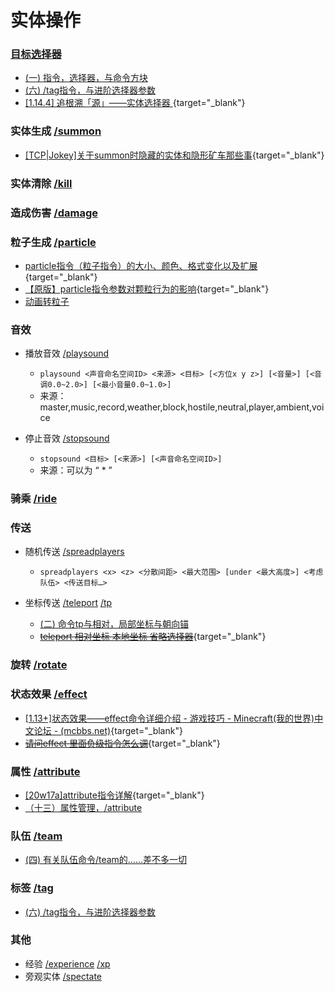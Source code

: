 # 实体操作

### [**目标选择器**](https://zh.minecraft.wiki/w/%E7%9B%AE%E6%A0%87%E9%80%89%E6%8B%A9%E5%99%A8)
  - [(一) 指令，选择器，与命令方块](https://www.bilibili.com/read/cv34839498)
  - [(六) /tag指令，与进阶选择器参数](https://www.bilibili.com/opus/937149730721366018)
  - [[1.14.4] 追根溯「源」——实体选择器 ](/datapack-index/save/891687.html){target="_blank"}

### 实体生成 [/summon](https://zh.minecraft.wiki/w/%E5%91%BD%E4%BB%A4/summon)
  - [ [TCP|Jokey]关于summon时隐藏的实体和隐形矿车那些事](/datapack-index/save/926441.html){target="_blank"}

### 实体清除 [/kill](https://zh.minecraft.wiki/w/%E5%91%BD%E4%BB%A4/kill)
### 造成伤害 [/damage](https://zh.minecraft.wiki/w/命令/damage)

### 粒子生成 [/particle](https://zh.minecraft.wiki/w/%E5%91%BD%E4%BB%A4/particle)
  - [particle指令（粒子指令）的大小、颜色、格式变化以及扩展](/datapack-index/save/625963.html){target="_blank"}
  - [【原版】particle指令参数对颗粒行为的影响](/datapack-index/save/852420.html){target="_blank"}
  - [动画转粒子](https://github.com/StaxPy/Advection)

### 音效

  - 播放音效 [/playsound](https://zh.minecraft.wiki/w/%E5%91%BD%E4%BB%A4/playsound)

    - `playsound <声音命名空间ID> <来源> <目标> [<方位x y z>] [<音量>] [<音调0.0~2.0>] [<最小音量0.0~1.0>]`
    - 来源：master,music,record,weather,block,hostile,neutral,player,ambient,voice

  - 停止音效 [/stopsound](https://zh.minecraft.wiki/w/%E5%91%BD%E4%BB%A4/stopsound)

    - `stopsound <目标> [<来源>] [<声音命名空间ID>]`
    - 来源：可以为 “ * ”

### 骑乘 [/ride](https://zh.minecraft.wiki/w/命令/ride)
### 传送
  - 随机传送 [/spreadplayers](https://zh.minecraft.wiki/w/%E5%91%BD%E4%BB%A4/spreadplayers)
    - `spreadplayers <x> <z> <分散间距> <最大范围> [under <最大高度>] <考虑队伍> <传送目标…>`

  - 坐标传送 [/teleport](https://zh.minecraft.wiki/w/%E5%91%BD%E4%BB%A4/teleport) [/tp](https://zh.minecraft.wiki/w/%E5%91%BD%E4%BB%A4/tp)
    - [(二) 命令tp与相对，局部坐标与朝向锚](https://www.bilibili.com/read/cv34840247)
    - [~~teleport 相对坐标 本地坐标 省略选择器~~](/datapack-index/save/1114273.html){target="_blank"}
### 旋转 [/rotate](https://zh.minecraft.wiki/w/命令/rotate)

### 状态效果 [/effect](https://zh.minecraft.wiki/w/%E5%91%BD%E4%BB%A4/effect)
  - [[1.13+]状态效果——effect命令详细介绍 - 游戏技巧 - Minecraft(我的世界)中文论坛 - (mcbbs.net)](/datapack-index/save/1068146.html){target="_blank"}
  - [~~请问effect 里面负级指令怎么调~~](/datapack-index/save/1201497.html){target="_blank"}

### 属性 [/attribute](https://zh.minecraft.wiki/w/%E5%91%BD%E4%BB%A4/attribute)
  - [ [20w17a]attribute指令详解](/datapack-index/save/1026841.html){target="_blank"}
  - [（十三）属性管理，/attribute](https://www.bilibili.com/opus/957257796958552103)

### 队伍 [/team](https://zh.minecraft.wiki/w/%E5%91%BD%E4%BB%A4/team)
  - [(四) 有关队伍命令/team的……差不多一切](https://www.bilibili.com/opus/936409278375264260)

### 标签 [/tag](https://zh.minecraft.wiki/w/%E5%91%BD%E4%BB%A4/tag)
  - [(六) /tag指令，与进阶选择器参数](https://www.bilibili.com/opus/937149730721366018)

### 其他

  - 经验 [/experience](https://zh.minecraft.wiki/w/%E5%91%BD%E4%BB%A4/experience) [/xp](https://zh.minecraft.wiki/w/%E5%91%BD%E4%BB%A4/xp)
  - 旁观实体 [/spectate](https://zh.minecraft.wiki/w/%E5%91%BD%E4%BB%A4/spectate)